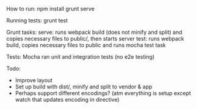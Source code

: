 How to run:
npm install
grunt serve

Running tests:
grunt test

Grunt tasks:
serve: runs webpack build (does not minify and split) and copies necessary files to public/, then starts server
test: runs webpack build, copies necessary files to public and runs mocha test task

Tests:
Mocha ran unit and integration tests (no e2e testing)

Todo:
- Improve layout
- Set up build with dist/, minify and split to vendor & app
- Perhaps support different encodings? (atm everything is setup except watch that updates encoding in directive)